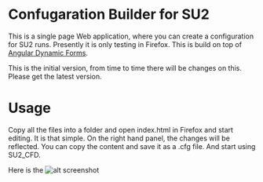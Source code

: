 # Confugaration Builder for SU2

This is a single page Web application, where you can create a configuration for SU2 runs. Presently it is only testing in Firefox. This is build on top of [Angular Dynamic Forms](https://github.com/danhunsaker/angular-dynamic-forms). 

This is the initial version, from time to time there will be changes on this. Please get the latest version.

# Usage

Copy all the files into a folder and open index.html in Firefox and start editing. It is that simple. On the right hand panel, the changes will be reflected. You can copy the content and save it as a .cfg file. And start using SU2_CFD.

Here is the ![alt screenshot](https://raw.githubusercontent.com/skprasadu/SU2/develop/SU2_IDE/Configuration-gen/screenshot.png "Configuration Builder")

 
